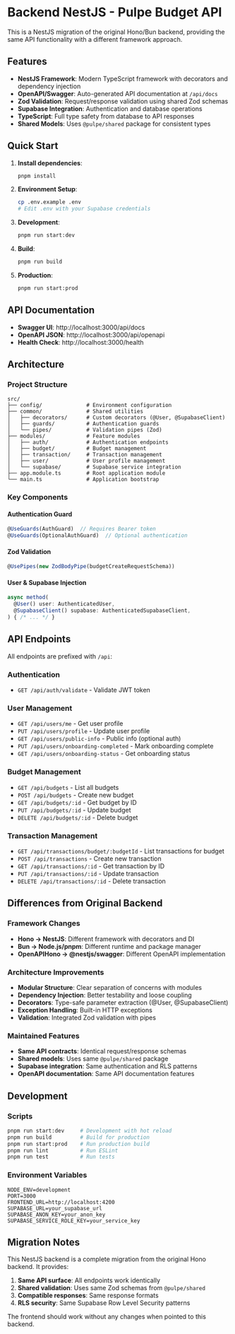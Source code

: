 # Backend NestJS - Pulpe Budget API

This is a NestJS migration of the original Hono/Bun backend, providing the same API functionality with a different framework approach.

## Features

- **NestJS Framework**: Modern TypeScript framework with decorators and dependency injection
- **OpenAPI/Swagger**: Auto-generated API documentation at `/api/docs`
- **Zod Validation**: Request/response validation using shared Zod schemas
- **Supabase Integration**: Authentication and database operations
- **TypeScript**: Full type safety from database to API responses
- **Shared Models**: Uses `@pulpe/shared` package for consistent types

## Quick Start

1. **Install dependencies**:
   ```bash
   pnpm install
   ```

2. **Environment Setup**:
   ```bash
   cp .env.example .env
   # Edit .env with your Supabase credentials
   ```

3. **Development**:
   ```bash
   pnpm run start:dev
   ```

4. **Build**:
   ```bash
   pnpm run build
   ```

5. **Production**:
   ```bash
   pnpm run start:prod
   ```

## API Documentation

- **Swagger UI**: http://localhost:3000/api/docs
- **OpenAPI JSON**: http://localhost:3000/api/openapi
- **Health Check**: http://localhost:3000/health

## Architecture

### Project Structure
```
src/
├── config/              # Environment configuration
├── common/              # Shared utilities
│   ├── decorators/      # Custom decorators (@User, @SupabaseClient)
│   ├── guards/          # Authentication guards
│   └── pipes/           # Validation pipes (Zod)
├── modules/             # Feature modules
│   ├── auth/            # Authentication endpoints
│   ├── budget/          # Budget management
│   ├── transaction/     # Transaction management
│   ├── user/            # User profile management
│   └── supabase/        # Supabase service integration
├── app.module.ts        # Root application module
└── main.ts              # Application bootstrap
```

### Key Components

#### Authentication Guard
```typescript
@UseGuards(AuthGuard)  // Requires Bearer token
@UseGuards(OptionalAuthGuard)  // Optional authentication
```

#### Zod Validation
```typescript
@UsePipes(new ZodBodyPipe(budgetCreateRequestSchema))
```

#### User & Supabase Injection
```typescript
async method(
  @User() user: AuthenticatedUser,
  @SupabaseClient() supabase: AuthenticatedSupabaseClient,
) { /* ... */ }
```

## API Endpoints

All endpoints are prefixed with `/api`:

### Authentication
- `GET /api/auth/validate` - Validate JWT token

### User Management
- `GET /api/users/me` - Get user profile
- `PUT /api/users/profile` - Update user profile
- `GET /api/users/public-info` - Public info (optional auth)
- `PUT /api/users/onboarding-completed` - Mark onboarding complete
- `GET /api/users/onboarding-status` - Get onboarding status

### Budget Management
- `GET /api/budgets` - List all budgets
- `POST /api/budgets` - Create new budget
- `GET /api/budgets/:id` - Get budget by ID
- `PUT /api/budgets/:id` - Update budget
- `DELETE /api/budgets/:id` - Delete budget

### Transaction Management
- `GET /api/transactions/budget/:budgetId` - List transactions for budget
- `POST /api/transactions` - Create new transaction
- `GET /api/transactions/:id` - Get transaction by ID
- `PUT /api/transactions/:id` - Update transaction
- `DELETE /api/transactions/:id` - Delete transaction

## Differences from Original Backend

### Framework Changes
- **Hono → NestJS**: Different framework with decorators and DI
- **Bun → Node.js/pnpm**: Different runtime and package manager
- **OpenAPIHono → @nestjs/swagger**: Different OpenAPI implementation

### Architecture Improvements
- **Modular Structure**: Clear separation of concerns with modules
- **Dependency Injection**: Better testability and loose coupling
- **Decorators**: Type-safe parameter extraction (@User, @SupabaseClient)
- **Exception Handling**: Built-in HTTP exceptions
- **Validation**: Integrated Zod validation with pipes

### Maintained Features
- **Same API contracts**: Identical request/response schemas
- **Shared models**: Uses same `@pulpe/shared` package
- **Supabase integration**: Same authentication and RLS patterns
- **OpenAPI documentation**: Same API documentation features

## Development

### Scripts
```bash
pnpm run start:dev     # Development with hot reload
pnpm run build         # Build for production
pnpm run start:prod    # Run production build
pnpm run lint          # Run ESLint
pnpm run test          # Run tests
```

### Environment Variables
```env
NODE_ENV=development
PORT=3000
FRONTEND_URL=http://localhost:4200
SUPABASE_URL=your_supabase_url
SUPABASE_ANON_KEY=your_anon_key
SUPABASE_SERVICE_ROLE_KEY=your_service_key
```

## Migration Notes

This NestJS backend is a complete migration from the original Hono backend. It provides:

1. **Same API surface**: All endpoints work identically
2. **Shared validation**: Uses same Zod schemas from `@pulpe/shared`
3. **Compatible responses**: Same response formats
4. **RLS security**: Same Supabase Row Level Security patterns

The frontend should work without any changes when pointed to this backend.